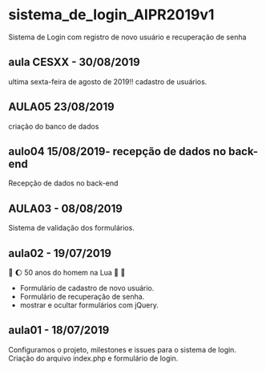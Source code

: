 # sistema_de_login_AIPR2019v1
Sistema de Login com registro de novo usuário e recuperação de senha

## aula CESXX - 30/08/2019
ultima sexta-feira de agosto de 2019!!
cadastro de usuários.

## AULA05 23/08/2019
criação do banco de dados 


## aulo04 15/08/2019- recepção de dados no back-end
Recepção de dados no back-end

## AULA03 - 08/08/2019
Sistema de validação  dos formulários.


## aula02 - 19/07/2019 
:rocket: :moon: 50 anos do homem na Lua 🌝 🌚

* Formulário de cadastro de novo usuário.
* Formulário de recuperação de senha.
* mostrar e ocultar formulários com jQuery.



## aula01 - 18/07/2019
Configuramos o projeto, milestones e issues para o sistema de login.
Criação do arquivo index.php e formulário de login.


